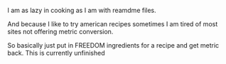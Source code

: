 I am as lazy in cooking as I am with reamdme files.


And because I like to try american recipes sometimes I am tired of most sites not offering metric conversion.


So basically just put in FREEDOM ingredients for a recipe and get metric back. This is currently unfinished